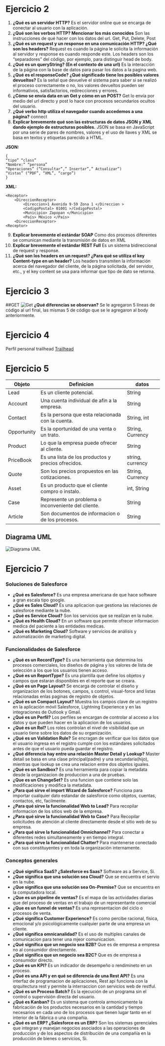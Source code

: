 # Ejercicio 2
1.	**¿Qué es un servidor HTTP?**
Es el servidor online que se encarga de conectar al usuario con la aplicación.
2.	**¿Qué son los verbos HTTP? Mencionar los más conocidos**
Son las instrucciones de qué hacer con los datos del url.
Get, Put, Delete, Post
3.	**¿Qué es un request y un response en una comunicación HTTP? ¿Qué son los headers?**
Request es cuando la página le solicita la información al servidor y response es cuando responde este.
Los headers son los “separadores” del código, por ejemplo, para distinguir head de body.
4.	**¿Qué es un queryString? (En el contexto de una url)**
Es la interacción de la página con la base de datos para pasar los datos a la pagina web.
5.	**¿Qué es el responseCode? ¿Qué significado tiene los posibles valores devueltos?**
Es la señal que devuelve el sistema para saber si se realizó el proceso correctamente o no, los valores devueltos pueden ser informativos, satisfactorios, redirecciones y errores.
6.	**¿Cómo se envía data en un Get y cómo en un POST?**
Get lo envía por medio del url directo y post lo hace con procesos secundarios ocultos del usuario.
7.	**¿Qué verbo http utiliza el navegador cuando accedemos a una página?**
connect
8.	**Explicar brevemente qué son las estructuras de datos JSON y XML dando ejemplo de estructuras posibles.**
JSON se basa en JavaScript por una serie de pares de nombres, valores y el uso de llaves y XML se basa en textos y etiquetas parecido a HTML.

**JSON:**
```
{
“tipo” “class”
“Nombre:” “persona”
“Operaciones” (“Consultar”,” Insertar”,” Actualizar”)
“Vistas” (“PDF”, “XML”, “cargo”)
}
```
**XML:**
```
<Receptor>
	<DireccionReceptor>
		<Direccion>1 Avenida 9-59 Zona 1 </Direccion >
		<CodigoPostal> 01001 >/CodigoPostal>
		<Municipio> Zapopan </Municipio>
		<País> México </País>
	<DireccionReceptor>
<Receptor>
```

9.	**Explicar brevemente el estándar SOAP**
Como dos procesos diferentes se comunican mediante la transmisión de datos en XML
10.	**Explicar brevemente el estándar REST Full**
Es un sistema bidireccional de request y response.
11.	**¿Qué son los headers en un request? ¿Para qué se utiliza el key Content-type en un header?**
Los headers transmiten la información acerca del navegador del cliente, de la página solicitada, del servidor, etc., y el key content se usa para informar que tipo de dato se retorna.

# Ejercicio 3
##GET
![Get](https://github.com/jesusOsuna23/Readme/blob/main/Ejercicio%205.jpg)
**¿Qué diferencias se observan?**
Se le agregaron 5 líneas de código al url final, las mismas 5 de código que se le agregaron al body anteriormente.


# Ejercicio 4
Perfil personal trailhead [Trailhead](https://trailblazer.me/id/josuna)

# Ejercicio 5
|Objeto		| Definicion 					| datos         |
|---------------|-----------------------------------------------|---------------|
|Lead           |Es un cliente potencial.			|String		|
|Account	|Una cuenta individual de afin a la empresa.	|String		|
|Contact	|Es la persona que esta relacionada con la cuenta.| String, int		|
|Opportunity	|Es la oportunidad de una venta o un trato.	| String, Currency		|
|Product	|Lo que la empresa puede ofrecer al cliente.	|String		|
|PriceBook	|Es una lista de los productos y precios ofrecidos.| string, currency		|
|Quote		|Son los precios propuestos en las cotizaciones.| String, Currency		|
|Asset		|Es un producto que el cliente compro o instalo.|int, String		|
|Case		|Represente un problema o inconveniente del cliente.| String		|
|Article	|Son documentos de informacion o de los procesos.|String		|

## Diagrama UML
![Diagrama UML](https://github.com/jesusOsuna23/Readme/blob/main/Ejercicio%205.jpg)

# Ejercicio 7

### Soluciones de Salesforce
- **¿Qué es Salesforce?** Es una empresa americana de que hace software a gran escala tipo google.
- **¿Qué es Sales Cloud?** Es una aplicacion que gestiona las relaciones de salesforce mediante la nube.
- **¿Qué es Service Cloud?** Son los servicios que se realizan en la nube.
- **¿Qué es Health Cloud?** En un software que permite ofrecer informacion medica del paciente a las entidades medicas.
- **¿Qué es Marketing Cloud?** Software y servicios de análisis y automatización de marketing digital. 

### Funcionalidades de Salesforce
- **¿Qué es un RecordType?**  Es una herramienta que determina los procesos comerciales, los diseños de página y los valores de lista de selección a los que los usuarios tienen acceso.
- **¿Qué es un ReportType?** Es una plantilla que define los objetos y campos que estaran disponibles en el reporte que se creara.
- **¿Qué es un Page Layout?**  Se encarga de controlar el diseño y organizacion de los botones, campos, s control, visual-force and listas relacionadas enlas paginas de registro de objetos.
- **¿Qué es un Compact Layout?** Muestra los campos clave de un registro en la aplicación móvil Salesforce, Lightning Experience y en las integraciones de Outlook y Gmail.
- **¿Qué es un Perfil?** Los perfiles se encargan de controlar al acceso a los datos y que pueden hacer en la aplicacion de los usuarios.
- **¿Qué es un Rol?** Los roles controlan el nivel de visibilidad que un usuario tiene sobre los datos de su organización.
- **¿Qué es un Validation Rule?** Se encragan de verificar que los datos que el usuario ingresa en el registro cumple con los estándares solicitados antes de que el usuario pueda guardar el registro.
- **¿Qué diferencia hay entre una relación Master Detail y Lookup?** Master detail se basa en una clase principal(padre) y una secundaria(hijo), mientras que lookup se crea una relacion entre dos objetos iguales.
- **¿Qué es un Sandbox?** Es una herramienta para copiar la metadata desde la organizacion de produccion a una de pruebas.
- **¿Que es un ChangeSet?** Es una funcion que contiene solo las modificaciones y modifica la metadata.
- **¿Para qué sirve el import Wizard de Salesforce?** Funciona para importar cualquier dato estandar de salesforce como objetos, cuentas, contactos, etc, facilmente.
- **¿Para qué sirve la funcionalidad Web to Lead?** Para recopilar informacion de los sitios web de la empresa.
- **¿Para qué sirve la funcionalidad Web to Case?** Para Recopilar solicitudes de atención al cliente directamente desde el sitio web de su empresa.
- **¿Para qué sirve la funcionalidad Omnichannel?** Para conectar a diferentes redes simultaneamente y en tiempo integral.
- **¿Para qué sirve la funcionalidad Chatter?** Para mantenerse conectado con sus constituyentes y en toda la organización internamente.

### Conceptos generales
- **¿Qué significa SaaS? ¿Salesforce es Saas?** Software as a Service, Si.
- **¿Que significa que una solución sea Cloud?** Que se encuentra el servio en la nube.
- **¿Que significa que una solución sea On-Premise?** Que se encuentra en la computadora local.
- **¿Que es un pipeline de ventas?** Es el mapa de las actividades diarias que del proceso de ventas en el trabajo de un representante comercial
- **¿Que es un funnel de ventas?** Es una representacion del ciclo o procesos de venta.
- **¿Qué significa Customer Experience?** Es como percibe racional, física, emocional y/o psicológicamente cualquier parte de una empresa un cliente.
- **¿Qué significa omnicanalidad?** Es el uso de multiples canales de comunicacion para tener una mjeor comunicacion.
- **¿Qué significa que un negocio sea B2B?** Que es de empresa a empresa no al consumidor directamente.
- **¿Qué significa que un negocio sea B2C?** Que es de empresa a consumidor directo.
- **¿Qué es un KPI?** Es un indicador de desempeño o rendimineto en un proceso.
- **¿Qué es una API y en qué se diferencia de una Rest API?** Es una interfaz de programacion de aplicaciones, Rest api funciona con la qrquitectura rest y permite la interraccion con servicios web de restful.
- **¿Qué es un Proceso Batch?** Es la ejecución de un programa sin el control o supervisión directa del usuario.
- **¿Qué es Kanban?** Es un sistema que controla armonicamente la fabricación de los productos necesarios en la cantidad y tiempo necesarios en cada uno de los procesos que tienen lugar tanto en el interior de la fábrica o una compañia.
- **¿Qué es un ERP? ¿Salesforce es un ERP?** Son los sistemas gerenciales que integran y manejan negocios asociados a las operaciones de producción y de los aspectos de distribución de una compañía en la producción de bienes o servicios, Si.


